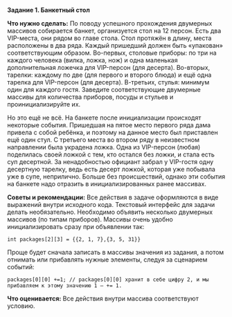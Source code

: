 **Задание 1. Банкетный стол**

**Что нужно сделать:**
По поводу успешного прохождения двумерных массивов собирается банкет, организуется стол на 12 персон.
Есть два VIP-места, они рядом во главе стола. Стол протяжён в длину, места расположены в два ряда.
Каждый пришедший должен быть «упакован» соответствующим образом. Во-первых, столовые приборы:
по три на каждого человека (вилка, ложка, нож) и одна маленькая дополнительная ложечка для VIP-персон
(для десерта). Во-вторых, тарелки: каждому по две (для первого и второго блюда) и ещё одна тарелка
для VIP-персон (для десерта). В-третьих, стулья: минимум один для каждого гостя.
Заведите соответствующие двумерные массивы для количества приборов, посуды и стульев и проинициализируйте их.

Но это ещё не всё. На банкете после инициализации происходят некоторые события. Пришедшая на пятое место
первого ряда дама привела с собой ребёнка, и поэтому на данное место был приставлен ещё один стул.
С третьего места во втором ряду в неизвестном направлении была украдена ложка. Одна из VIP-персон
(любая) поделилась своей ложкой с тем, кто остался без ложки, и стала есть суп десертной. За ненадобностью
официант забрал у VIP-гостя одну десертную тарелку, ведь есть десерт ложкой, которая уже побывала уже в супе,
неприлично. Больше без происшествий, однако эти события на банкете надо отразить в инициализированных
ранее массивах.

**Советы и рекомендации:**
Все действия в задаче оформляются в виде выражений внутри исходного кода. Текстовый интерфейс для задачи
делать необязательно.
Необходимо объявить несколько двумерных массивов (по типам приборов).
Массивы очень удобно инициализировать сразу при объявлении так:
```
int packages[2][3] = {{2, 1, 7},{3, 5, 31}}
```
Проще будет сначала записать в массивы значения из задания, а потом отнимать или прибавлять нужные элементы,
следуя за сценарием событий:
```
packages[0][0] +=1; // packages[0][0] хранит в себе цифру 2, и мы прибавляем к этому значению 1 — += 1.
```
**Что оценивается:**
Все действия внутри массива соответствуют условию.